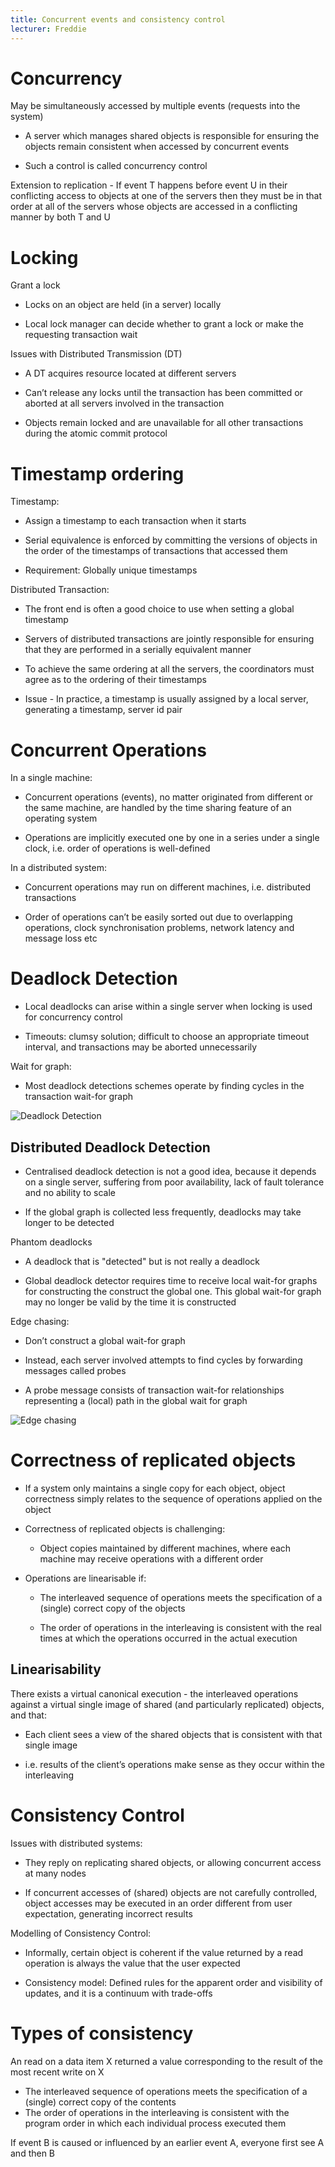 ```yaml
---
title: Concurrent events and consistency control
lecturer: Freddie
---
```


# Concurrency

<Definition name="Shared Object">
  May be simultaneously accessed by multiple events (requests into the system)
</Definition>

-   A server which manages shared objects is responsible for ensuring
    the objects remain consistent when accessed by concurrent events

-   Such a control is called concurrency control

Extension to replication - If event T happens before event U in their
conflicting access to objects at one of the servers then they must be in
that order at all of the servers whose objects are accessed in a
conflicting manner by both T and U

# Locking

Grant a lock

-   Locks on an object are held (in a server) locally

-   Local lock manager can decide whether to grant a lock or make the
    requesting transaction wait

Issues with Distributed Transmission (DT)

-   A DT acquires resource located at different servers

-   Can’t release any locks until the transaction has been committed or
    aborted at all servers involved in the transaction

-   Objects remain locked and are unavailable for all other transactions
    during the atomic commit protocol

# Timestamp ordering

Timestamp:

-   Assign a timestamp to each transaction when it starts

-   Serial equivalence is enforced by committing the versions of objects
    in the order of the timestamps of transactions that accessed them

-   Requirement: Globally unique timestamps

Distributed Transaction:

-   The front end is often a good choice to use when setting a global
    timestamp

-   Servers of distributed transactions are jointly responsible for
    ensuring that they are performed in a serially equivalent manner

-   To achieve the same ordering at all the servers, the coordinators
    must agree as to the ordering of their timestamps

-   Issue - In practice, a timestamp is usually assigned by a local
    server, generating a timestamp, server id pair

# Concurrent Operations

In a single machine:

-   Concurrent operations (events), no matter originated from different
    or the same machine, are handled by the time sharing feature of an
    operating system

-   Operations are implicitly executed one by one in a series under a
    single clock, i.e. order of operations is well-defined

In a distributed system:

-   Concurrent operations may run on different machines, i.e.
    distributed transactions

-   Order of operations can’t be easily sorted out due to overlapping
    operations, clock synchronisation problems, network latency and
    message loss etc

# Deadlock Detection

-   Local deadlocks can arise within a single server when locking is
    used for concurrency control

-   Timeouts: clumsy solution; difficult to choose an appropriate
    timeout interval, and transactions may be aborted unnecessarily

Wait for graph:

-   Most deadlock detections schemes operate by finding cycles in the
    transaction wait-for graph

![Deadlock Detection](/img/Year_2/Networks_and_Systems/Distributed_Systems/Consistency/Wait-for.webp)

## Distributed Deadlock Detection

-   Centralised deadlock detection is not a good idea, because it
    depends on a single server, suffering from poor availability, lack
    of fault tolerance and no ability to scale

-   If the global graph is collected less frequently, deadlocks may take
    longer to be detected

Phantom deadlocks

-   A deadlock that is "detected" but is not really a deadlock

-   Global deadlock detector requires time to receive local wait-for
    graphs for constructing the construct the global one. This global
    wait-for graph may no longer be valid by the time it is constructed

Edge chasing:

-   Don’t construct a global wait-for graph

-   Instead, each server involved attempts to find cycles by forwarding
    messages called probes

-   A probe message consists of transaction wait-for relationships
    representing a (local) path in the global wait for graph

![Edge chasing](/img/Year_2/Networks_and_Systems/Distributed_Systems/Consistency/Edge_Chasing.webp)

# Correctness of replicated objects

-   If a system only maintains a single copy for each object, object
    correctness simply relates to the sequence of operations applied on
    the object

-   Correctness of replicated objects is challenging:

    -   Object copies maintained by different machines, where each
        machine may receive operations with a different order

-   Operations are linearisable if:

    -   The interleaved sequence of operations meets the specification
        of a (single) correct copy of the objects

    -   The order of operations in the interleaving is consistent with
        the real times at which the operations occurred in the actual
        execution

## Linearisability

There exists a virtual canonical execution - the interleaved operations
against a virtual single image of shared (and particularly replicated)
objects, and that:

-   Each client sees a view of the shared objects that is consistent
    with that single image

-   i.e. results of the client’s operations make sense as they occur
    within the interleaving

# Consistency Control

Issues with distributed systems:

-   They reply on replicating shared objects, or allowing concurrent
    access at many nodes

-   If concurrent accesses of (shared) objects are not carefully
    controlled, object accesses may be executed in an order different
    from user expectation, generating incorrect results

Modelling of Consistency Control:

-   Informally, certain object is coherent if the value returned by a
    read operation is always the value that the user expected

-   Consistency model: Defined rules for the apparent order and
    visibility of updates, and it is a continuum with trade-offs

# Types of consistency

<Definition name="Strict Consistency">
  An read on a data item X returned a value corresponding to the result of the most recent write on X
</Definition>

<Definition name="Sequential Consistency">

-   The interleaved sequence of operations meets the specification of a (single) correct copy of the contents
-   The order of operations in the interleaving is consistent with the program order in which each individual process executed them

</Definition>

<Definition name="Casual Consistency">
  If event B is caused or influenced by an earlier event A, everyone first see A and then B
</Definition>
